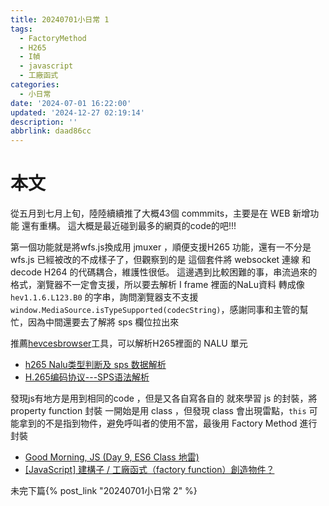```yaml
---
title: 20240701小日常 1
tags:
  - FactoryMethod
  - H265
  - I幀
  - javascript
  - 工廠函式
categories:
  - 小日常
date: '2024-07-01 16:22:00'
updated: '2024-12-27 02:19:14'
description: ''
abbrlink: daad86cc
---
```

# 本文
從五月到七月上旬，陸陸續續推了大概43個 commmits，主要是在 WEB 新增功能 還有重構。
這大概是最近碰到最多的網頁的code的吧!!!

第一個功能就是將wfs.js換成用 jmuxer ，順便支援H265 功能，還有一不分是 wfs.js 已經被改的不成樣子了，但觀察到的是 這個套件將 websocket 連線 和 decode H264 的代碼耦合，維護性很低。
這邊遇到比較困難的事，串流過來的格式，瀏覽器不一定會支援，所以要去解析 I frame 裡面的NaLu資料 轉成像 `hev1.1.6.L123.B0` 的字串，詢問瀏覽器支不支援`window.MediaSource.isTypeSupported(codecString)`，感謝同事和主管的幫忙，因為中間還要去了解將 sps 欄位拉出來
 <!-- more -->
 推薦[hevcesbrowser](https://github.com/virinext/hevcesbrowser)工具，可以解析H265裡面的 NALU 單元 

- [h265 Nalu类型判断及 sps 数据解析](https://blog.csdn.net/lbc2100/article/details/79628380)
- [H.265编码协议---SPS语法解析](https://www.cnblogs.com/hankgo/p/17239345.html)

發現js有地方是用到相同的code ，但是又各自寫各自的
就來學習 js 的封裝，將property function 封裝
一開始是用 class ，但發現
class 會出現雷點，`this` 可能拿到的不是指到物件，避免呼叫者的使用不當，最後用 Factory Method 進行封裝
- [Good Morning, JS (Day 9, ES6 Class 地雷)](https://ithelp.ithome.com.tw/articles/10194639)
- [[JavaScript] 建構子 / 工廠函式（factory function）創造物件？](https://hackmd.io/@lunzaizai/ryVK_oUUt)

未完下篇{% post_link  "20240701小日常 2" %}



